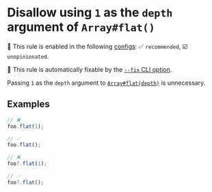 # Disallow using `1` as the `depth` argument of `Array#flat()`

💼 This rule is enabled in the following [configs](https://github.com/sindresorhus/eslint-plugin-unicorn#recommended-config): ✅ `recommended`, ☑️ `unopinionated`.

🔧 This rule is automatically fixable by the [`--fix` CLI option](https://eslint.org/docs/latest/user-guide/command-line-interface#--fix).

<!-- end auto-generated rule header -->
<!-- Do not manually modify this header. Run: `npm run fix:eslint-docs` -->

Passing `1` as the `depth` argument to [`Array#flat(depth)`](https://developer.mozilla.org/en-US/docs/Web/JavaScript/Reference/Global_Objects/Array/flat) is unnecessary.

## Examples

```js
// ❌
foo.flat(1);

// ✅
foo.flat();
```

```js
// ❌
foo?.flat(1);

// ✅
foo?.flat();
```
